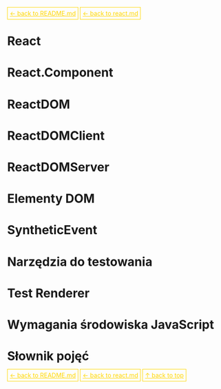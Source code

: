 <a href='../../README.md' id='top' style='border: 1px solid gold; padding: 5px; color: gold'>← back to README.md</a>
<a href='../reactjs.md' id='top' style='border: 1px solid gold; padding: 5px; color: gold'>← back to react.md</a>

# React

# React.Component

# ReactDOM

# ReactDOMClient

# ReactDOMServer

# Elementy DOM

# SyntheticEvent

# Narzędzia do testowania

# Test Renderer

# Wymagania środowiska JavaScript

# Słownik pojęć



<a href='../README.md' style='border: 1px solid gold; padding: 5px; color: gold'>← back to README.md</a>
<a href='../reactjs.md' id='top' style='border: 1px solid gold; padding: 5px; color: gold'>← back to react.md</a>
<a href='#top' style='border: 1px solid gold; padding: 5px; color: gold'>↑ back to top</a>
